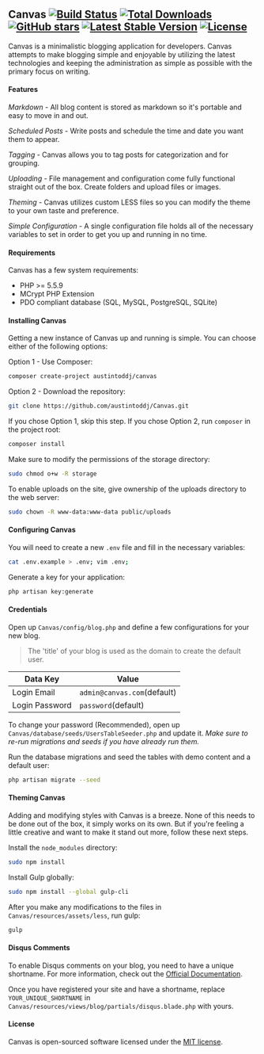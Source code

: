 ## Canvas [![Build Status](https://travis-ci.org/austintoddj/Canvas.svg?branch=master)](https://travis-ci.org/austintoddj/Canvas) [![Total Downloads](https://poser.pugx.org/austintoddj/canvas/downloads)](https://packagist.org/packages/austintoddj/canvas) [![GitHub stars](https://img.shields.io/github/stars/austintoddj/Canvas.svg)](https://github.com/austintoddj/Canvas/stargazers) [![Latest Stable Version](https://poser.pugx.org/austintoddj/canvas/v/stable)](https://packagist.org/packages/austintoddj/canvas) [![License](https://poser.pugx.org/austintoddj/canvas/license)](https://packagist.org/packages/austintoddj/canvas)

Canvas is a minimalistic blogging application for developers. Canvas attempts to make blogging simple and enjoyable by utilizing the latest technologies and keeping the administration as simple as possible with the primary focus on writing.

#### Features

*Markdown* - All blog content is stored as markdown so it's portable and easy to move in and out.

*Scheduled Posts* - Write posts and schedule the time and date you want them to appear.

*Tagging* - Canvas allows you to tag posts for categorization and for grouping.

*Uploading* - File management and configuration come fully functional straight out of the box. Create folders and upload files or images.

*Theming* - Canvas utilizes custom LESS files so you can modify the theme to your own taste and preference.

*Simple Configuration* - A single configuration file holds all of the necessary variables to set in order to get you up and running in no time.

#### Requirements

Canvas has a few system requirements:

- PHP >= 5.5.9
- MCrypt PHP Extension
- PDO compliant database (SQL, MySQL, PostgreSQL, SQLite)

#### Installing Canvas

Getting a new instance of Canvas up and running is simple. You can choose either of the following options:

Option 1 - Use Composer:

```sh
composer create-project austintoddj/canvas
```

Option 2 - Download the repository:

```sh
git clone https://github.com/austintoddj/Canvas.git
```

If you chose Option 1, skip this step. If you chose Option 2, run `composer` in the project root:

```sh
composer install
```

Make sure to modify the permissions of the storage directory:

```sh
sudo chmod o+w -R storage
```

To enable uploads on the site, give ownership of the uploads directory to the web server:

```sh
sudo chown -R www-data:www-data public/uploads
```

#### Configuring Canvas

You will need to create a new `.env` file and fill in the necessary variables:

```sh
cat .env.example > .env; vim .env;
```

Generate a key for your application:

```sh
php artisan key:generate
```

#### Credentials

Open up `Canvas/config/blog.php` and define a few configurations for your new blog.

> The 'title' of your blog is used as the domain to create the default user.

|Data Key|Value|
|---|---|
|Login Email|`admin@canvas.com`(default)|
|Login Password|`password`(default)|

To change your password (Recommended), open up `Canvas/database/seeds/UsersTableSeeder.php` and update it. *Make sure to re-run migrations and seeds if you have already run them.*

Run the database migrations and seed the tables with demo content and a default user:

```sh
php artisan migrate --seed
```

#### Theming Canvas

Adding and modifying styles with Canvas is a breeze. None of this needs to be done out of the box, it simply works on its own. But if you're feeling a little creative and want to make it stand out more, follow these next steps.

Install the `node_modules` directory:

```sh
sudo npm install
```

Install Gulp globally:

```sh
sudo npm install --global gulp-cli
```

After you make any modifications to the files in `Canvas/resources/assets/less`, run gulp:

```sh
gulp
```

#### Disqus Comments

To enable Disqus comments on your blog, you need to have a unique shortname. For more information, check out the [Official Documentation](https://help.disqus.com/customer/portal/articles/466208-what-s-a-shortname-).

Once you have registered your site and have a shortname, replace `YOUR_UNIQUE_SHORTNAME` in `Canvas/resources/views/blog/partials/disqus.blade.php` with yours.

#### License

Canvas is open-sourced software licensed under the [MIT license](https://opensource.org/licenses/MIT).
